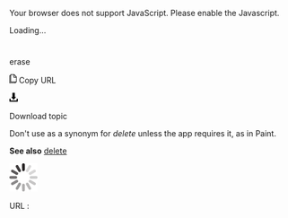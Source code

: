 Your browser does not support JavaScript. Please enable the Javascript.

Loading...

# 

erase

![Copy URL](media/erase/Copy.png)
Copy URL

![Download](media/erase/Download.png)

Download topic

Don't use as a synonym for *delete* unless the app requires it, as in Paint.

**See also** [delete](https://worldready.cloudapp.net/Styleguide/Read?id=2700&topicid=33613)

![In progress](media/erase/activity-large.gif)

URL :
